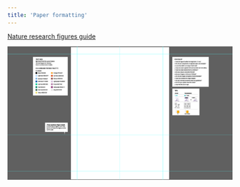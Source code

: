 ```yaml
---
title: 'Paper formatting'
---
```


[Nature research figures guide](https://research-figure-guide.nature.com/)

![alt text](image.png)